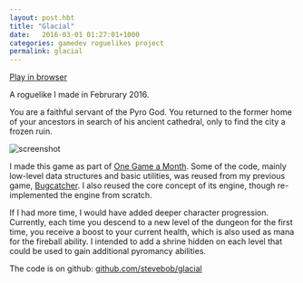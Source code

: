 ```yaml
---
layout: post.hbt
title: "Glacial"
date:   2016-03-01 01:27:01+1000
categories: gamedev roguelikes project
permalink: glacial
---
```


[Play in browser](http://games.takestairs.net/glacial)

A roguelike I made in Februrary 2016.

You are a faithful servant of the Pyro God.
You returned to the former home of your ancestors in search of his ancient cathedral,
only to find the city a frozen ruin.

![screenshot](images/screenshot.png)

I made this game as part of [One Game a Month](http://www.onegameamonth.com/).
Some of the code, mainly low-level data structures and basic utilities, was
reused from my previous game, [Bugcatcher](/bugcatcher). I also reused the core
concept of its engine, though re-implemented the engine from scratch.

If I had more time, I would have added deeper character progression. Currently,
each time you descend to a new level of the dungeon for the first time, you
receive a boost to your current health, which is also used as mana for the
fireball ability. I intended to add a shrine hidden on each level that could be
used to gain additional pyromancy abilities.

The code is on github:
[github.com/stevebob/glacial](https://github.com/stevebob/glacial)
